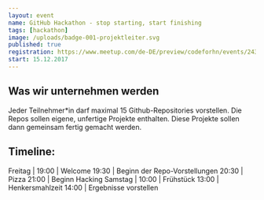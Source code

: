 ```yaml
---
layout: event
name: GitHub Hackathon - stop starting, start finishing 
tags: [hackathon]
image: /uploads/badge-001-projektleiter.svg
published: true
registration: https://www.meetup.com/de-DE/preview/codeforhn/events/243961462
start: 15.12.2017
---
```


## Was wir unternehmen werden
Jeder Teilnehmer*in darf maximal 15 Github-Repositories vorstellen. 
Die Repos sollen eigene, unfertige Projekte enthalten. 
Diese Projekte sollen dann gemeinsam fertig gemacht werden.

## Timeline:

Freitag | 
19:00 | Welcome
19:30 | Beginn der Repo-Vorstellungen
20:30 | Pizza
21:00 | Beginn Hacking
Samstag |
10:00 | Frühstück
13:00 | Henkersmahlzeit
14:00 | Ergebnisse vorstellen